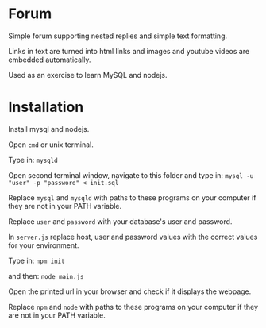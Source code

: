 # Forum
Simple forum supporting nested replies and simple text formatting.

Links in text are turned into html links and images and youtube videos are embedded automatically.

Used as an exercise to learn MySQL and nodejs.

# Installation
Install mysql and nodejs.

Open `cmd` or unix terminal.

Type in: `mysqld`

Open second terminal window, navigate to this folder and type in:
`mysql -u "user" -p "password" < init.sql`

Replace `mysql` and `mysqld` with paths to these programs on your computer if they are not in your PATH variable.

Replace `user` and `password` with your database's user and password.

In `server.js` replace host, user and password values with the correct values for your environment. 

Type in: `npm init`

and then: `node main.js`

Open the printed url in your browser and check if it displays the webpage.

Replace `npm` and `node`  with paths to these programs on your computer if they are not in your PATH variable.
